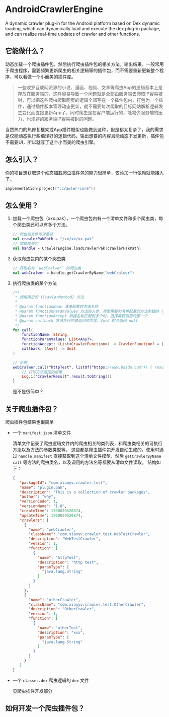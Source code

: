 # AndroidCrawlerEngine
A dynamic crawler plug-in for the Android platform based on Dex dynamic loading, which can dynamically load and execute the dex plug-in package, and can realize real-time updates of crawler and other functions.
## 它能做什么？
动态加载一个爬虫插件包，然后执行爬虫插件包的相关方法，输出结果。一般常用于爬虫程序，需要频繁更新爬虫的相关逻辑等的插件包，而不需要重新更新整个程序，可以看做一个小而美的插件库。

> 一些收罗互联网资源的小说、漫画、视频、文章等爬虫App的逻辑基本上是存放在服务端的，这样容易导致一个问题就是全部由服务端去爬取IP容易被封，可以把这些爬虫爬取网页的逻辑全部写在一个插件包内，打包为一个插件，通过插件版本管理动态更新，就不需要每次爬取的目标网站解析逻辑发生变化而直接更新App了，同时爬虫是在客户端运行的，能减少服务端的压力，也规避的服务端IP容易被封的问题。

当然热门的热修复框架或App插件框架也能做到这种，但是都太复杂了，我的需求是仅能动态执行些编译好的逻辑代码，输出想要的内容且能动态下发更新，插件包不需要UI，所以就写了这个小而美的爬虫引擎。

## 怎么引入？
你的项目想获取这个动态加载爬虫插件包的能力很简单，仅添加一行依赖就能接入了。
```kotlin
implementation(project(":crawler-core"))
```
## 怎么使用？
1. 加载一个爬虫包（xxx.pak），一个爬虫包内有一个清单文件和多个爬虫类，每个爬虫类还可以有多个方法。
   ```kotlin
   // 爬虫包文件可读路径
   val crawlerPakPath = "/xx/xx/xx.pak"
   // 加载爬虫包
   val handle = CrawlerEngine.loadCrawlerPak(crawlerPakPath)
   ```
2. 获取爬虫包内的某个爬虫类
   ```kotlin
   // 获取名为 `webCralwer` 的爬虫类
   val webCralwer = handle.getCrawlerByName("webCralwer")
   ```
3. 执行爬虫类的某个方法
   ```kotlin
   /**
    * 调用指定的 [CrawlerMethod] 方法
    *
    * @param functionName 清单配置的方法名称
    * @param functionParamValues 方法的入参，类型需要和清单配置的方法参数的 Types 匹配，否则无法调用
    * @param functionAccept 根据名称匹配到多个时，选择需要调用的那一个
    * @param callback 方法执行完成返回的内容，Void 时会返回 null
    */
   fun call(
       functionName: String,
       functionParamValues: List<Any?>,
       functionAccept: (List<CrawlerFunction>) -> CrawlerFunction? = { it.firstOrNull() },
       callback: (Any?) -> Unit
   )

   // 示例
   webCralwer.call("httpTest", listOf("https://www.baidu.com")) { result ->
       // 打印方法返回的结果
       Log.i("CrawlerResult",result.toString())
   }
   ```
   是不是很简单？

## 关于爬虫插件包？
爬虫插件包结果也很简单
- 一个 `manifest.json` 清单文件

  清单文件记录了爬虫逻辑文件内的爬虫相关的类列表，和爬虫类相关的可执行方法以及方法的参数类型等。
  这些都是爬虫插件包开发自动生成的，使用时通过 `handle.manifest` 直接获取到这个清单文件模型，然后 `getCrawlerByName` `call` 等方法的爬虫类名，以及调用的方法名等都要从清单文件读取。
  结构如下：
  ```json
  {
     "packageId": "com.xiaoyv.crawler.test",
     "name": "plugin.pak",
     "description": "This is a collection of crawler packages",
     "author": "why",
     "versionCode": 1,
     "versionName": "1.0",
     "createTime": 1700030526874,
     "updateTime": 1700030526874,
     "crawlers": [
       {
         "name": "webCrawler",
         "className": "com.xiaoyv.crawler.test.WebTestCrawler",
         "description": "WebTestCrawler",
         "version": 1,
         "function": [
           {
             "name": "httpTest",
             "description": "http test",
             "paramType": [
               "java.lang.String"
             ]
           }
         ]
       },
       {
         "name": "otherCrawler",
         "className": "com.xiaoyv.crawler.test.OtherCrawler",
         "description": "OtherCrawler",
         "version": 1,
         "function": [
           {
             "name": "otherTest",
             "description": "xxx",
             "paramType": [
               "java.lang.String"
             ]
           }
         ]
       }
     ]
  }
  ```
- 一个 `classes.dex` 爬虫逻辑的 `dex` 文件

  见爬虫插件开发部分

## 如何开发一个爬虫插件包？

